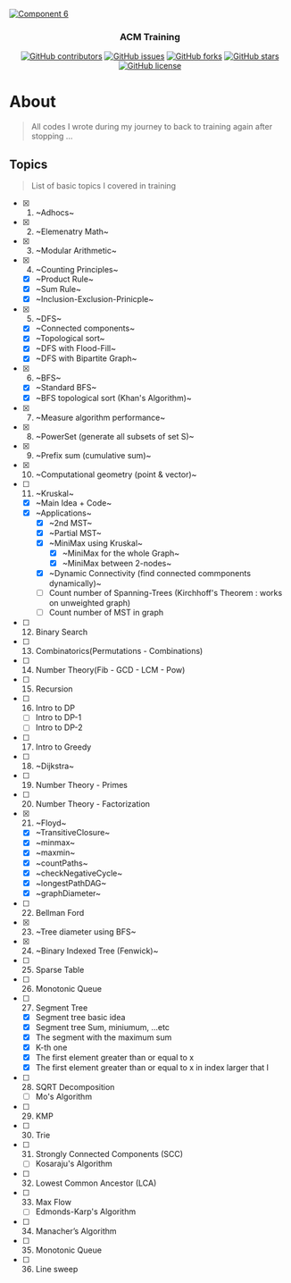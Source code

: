 <p align="center">
  <a href="https://github.com/AbdallahHemdan/CP__Training" rel="noopener">
    
  ![Component 6](https://user-images.githubusercontent.com/40190772/94355576-67f9b300-0085-11eb-97fd-211d1d1b50f2.png)
  
  </a>
</p>

<h3 align="center">ACM Training</h3>
<div align="center">

[![GitHub contributors](https://img.shields.io/github/contributors/AbdallahHemdan/CP__Training)](https://github.com/AbdallahHemdan/CP__Training/contributors)
[![GitHub issues](https://img.shields.io/github/issues/AbdallahHemdan/CP__Training)](https://github.com/AbdallahHemdan/CP__Training/issues)
[![GitHub forks](https://img.shields.io/github/forks/AbdallahHemdan/CP__Training)](https://github.com/AbdallahHemdan/CP__Training/network)
[![GitHub stars](https://img.shields.io/github/stars/AbdallahHemdan/CP__Training)](https://github.com/AbdallahHemdan/CP__Training/stargazers)
[![GitHub license](https://img.shields.io/github/license/AbdallahHemdan/CP__Training)](https://github.com/AbdallahHemdan/CP__Training/blob/master/LICENSE)


</div>


# About
> All codes I wrote during my journey to back to training again after stopping ...


## Topics 
> List of basic topics I covered in training

- [x] 1. ~Adhocs~
- [x] 2. ~Elemenatry Math~
- [x] 3. ~Modular Arithmetic~
- [x] 4. ~Counting Principles~
  - [x] ~Product Rule~
  - [x] ~Sum Rule~
  - [x] ~Inclusion-Exclusion-Prinicple~
- [x] 5. ~DFS~
  - [x] ~Connected components~
  - [x] ~Topological sort~
  - [x] ~DFS with Flood-Fill~
  - [x] ~DFS with Bipartite Graph~
- [x] 6. ~BFS~
  - [x] ~Standard BFS~
  - [x] ~BFS topological sort (Khan's Algorithm)~
- [x] 7. ~Measure algorithm performance~
- [x] 8. ~PowerSet (generate all subsets of set S)~
- [x] 9. ~Prefix sum (cumulative sum)~
- [x] 10. ~Computational geometry (point & vector)~
- [ ] 11. ~Kruskal~
  - [x] ~Main Idea + Code~
  - [x] ~Applications~
      - [x] ~2nd MST~
      - [x] ~Partial MST~
      - [x] ~MiniMax using Kruskal~
        - [x] ~MiniMax for the whole Graph~
        - [x] ~MiniMax between 2-nodes~
      - [x] ~Dynamic Connectivity (find connected commponents dynamically)~
      - [ ] Count number of Spanning-Trees (Kirchhoff's Theorem : works on unweighted graph)
      - [ ] Count number of MST in graph
- [ ] 12. Binary Search
- [ ] 13. Combinatorics(Permutations - Combinations)
- [ ] 14. Number Theory(Fib - GCD - LCM - Pow)
- [ ] 15. Recursion
- [ ] 16. Intro to DP
  - [ ] Intro to DP-1
  - [ ] Intro to DP-2
- [ ] 17. Intro to Greedy
- [ ] 18. ~Dijkstra~
- [ ] 19. Number Theory - Primes
- [ ] 20. Number Theory - Factorization
- [x] 21. ~Floyd~
  - [x] ~TransitiveClosure~
  - [x] ~minmax~
  - [x] ~maxmin~
  - [x] ~countPaths~
  - [x] ~checkNegativeCycle~
  - [x] ~longestPathDAG~
  - [x] ~graphDiameter~
- [ ] 22. Bellman Ford
- [x] 23. ~Tree diameter using BFS~
- [x] 24. ~Binary Indexed Tree (Fenwick)~
- [ ] 25. Sparse Table
- [ ] 26. Monotonic Queue
- [ ] 27. Segment Tree
  - [x] Segment tree basic idea
  - [x] Segment tree Sum, miniumum, ...etc
  - [x] The segment with the maximum sum
  - [x] K-th one
  - [x] The first element greater than or equal to x
  - [x] The first element greater than or equal to x in index larger that l
- [ ] 28. SQRT Decomposition
  - [ ] Mo's Algorithm
- [ ] 29. KMP
- [ ] 30. Trie
- [ ] 31. Strongly Connected Components (SCC)
  - [ ] Kosaraju's Algorithm
- [ ] 32. Lowest Common Ancestor (LCA)
- [ ] 33. Max Flow
  - [ ] Edmonds-Karp's Algorithm
- [ ] 34. Manacher’s Algorithm
- [ ] 35. Monotonic Queue
- [ ] 36. Line sweep
